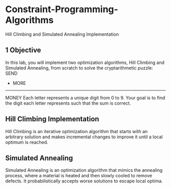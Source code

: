 # Constraint-Programming-Algorithms
Hill Climbing and Simulated Annealing Implementation

## 1 Objective
In this lab, you will implement two optimization algorithms, Hill Climbing and Simulated Annealing, from
scratch to solve the cryptarithmetic puzzle:
SEND
+ MORE
------
MONEY
Each letter represents a unique digit from 0 to 9. Your goal is to find the digit each letter represents such that
the sum is correct.

## Hill Climbing Implementation
Hill Climbing is an iterative optimization algorithm that starts with an arbitrary solution and makes incremental
changes to improve it until a local optimum is reached.

## Simulated Annealing
Simulated Annealing is an optimization algorithm that mimics the annealing process, where a material is heated
and then slowly cooled to remove defects. It probabilistically accepts worse solutions to escape local optima.
